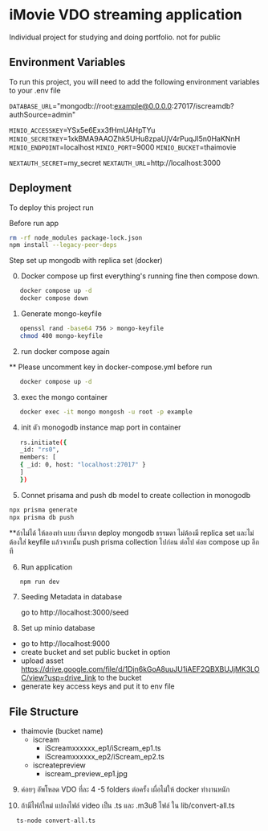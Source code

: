# iMovie VDO streaming application

Individual project for studying and doing portfolio. not for public

## Environment Variables

To run this project, you will need to add the following environment variables to your .env file

`DATABASE_URL`="mongodb://root:example@0.0.0.0:27017/iscreamdb?authSource=admin"

`MINIO_ACCESSKEY`=YSx5e6Exx3fHmUAHpTYu
`MINIO_SECRETKEY`=1xkBMA9AAOZhk5UHu8zpaUjV4rPuqJI5n0HaKNnH
`MINIO_ENDPOINT`=localhost
`MINIO_PORT`=9000
`MINIO_BUCKET`=thaimovie

`NEXTAUTH_SECRET`=my_secret
`NEXTAUTH_URL`=http://localhost:3000

## Deployment

To deploy this project run

Before run app

```bash
rm -rf node_modules package-lock.json
npm install --legacy-peer-deps
```

Step set up mongodb with replica set (docker)

0. Docker compose up first everything's running fine then compose down.

```bash
   docker compose up -d
   docker compose down
```

1. Generate mongo-keyfile

```bash
   openssl rand -base64 756 > mongo-keyfile
   chmod 400 mongo-keyfile
```

2. run docker compose again

\*\* Please uncomment key in docker-compose.yml before run

```bash
   docker compose up -d
```

3. exec the mongo container

```bash
   docker exec -it mongo mongosh -u root -p example
```

4. init ตัว monogodb instance map port in container

```bash
   rs.initiate({
   _id: "rs0",
   members: [
   { _id: 0, host: "localhost:27017" }
   ]
   })
```

5. Connet prisama and push db model to create collection in monogodb

```bash
npx prisma generate
npx prisma db push
```

\*\*ถ้าไม่ได้ ให้ลองทำ แบบ เริ่มจาก deploy mongodb ธรรมดา ไม่ต้องมี replica set และไม่ต้องใส่ keyfile แล้วจากนั้น push prisma collection ไปก่อน ต่อไป ค่อย compose up อีกที

6. Run application

```bash
   npm run dev
```

7. Seeding Metadata in database

   go to http://localhost:3000/seed

8. Set up minio database

- go to http://localhost:9000
- create bucket and set public bucket in option
- upload asset https://drive.google.com/file/d/1Djn6kGoA8uuJU1iAEF2QBXBUJjMK3LOC/view?usp=drive_link to the bucket
- generate key access keys and put it to env file

## File Structure

- thaimovie (bucket name)
  - iscream
    - iScreamxxxxxx_ep1/iScream_ep1.ts
    - iScreamxxxxxx_ep2/iScream_ep2.ts
  - iscreatepreview
    - iscream_preview_ep1.jpg

9. ค่อยๆ อัพโหลด VDO ที่ละ 4 -5 folders ต่อครั้ง เผื่อไม่ให้ docker ทำงานหนัก

10. ถ้ามีไฟล์ใหม่ แปลงไฟล์ video เป็น .ts และ .m3u8 ไฟล์ ใน lib/convert-all.ts

```bash
  ts-node convert-all.ts
```
